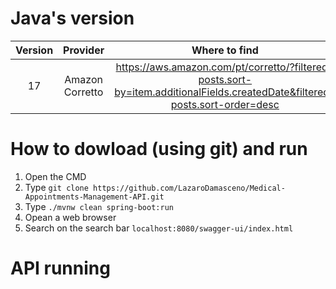 # Java's version

|Version|Provider|Where to find|
|:-:|:-:|:-:|
|17|Amazon Corretto|https://aws.amazon.com/pt/corretto/?filtered-posts.sort-by=item.additionalFields.createdDate&filtered-posts.sort-order=desc|

# How to dowload (using git) and run

1. Open the CMD 
2. Type `git clone https://github.com/LazaroDamasceno/Medical-Appointments-Management-API.git`
3. Type `./mvnw clean spring-boot:run`
4. Opean a web browser
5. Search on the search bar `localhost:8080/swagger-ui/index.html`

# API running